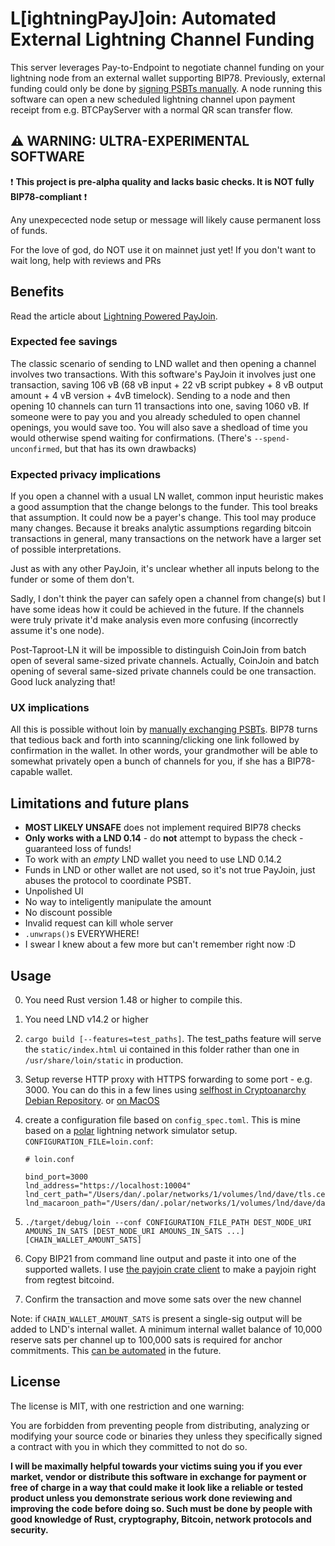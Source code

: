 # L[ightningPayJ]oin: Automated External Lightning Channel Funding

This server leverages Pay-to-Endpoint to negotiate channel funding on your lightning node from an external wallet supporting BIP78. Previously, external funding could only be done by [signing PSBTs manually](https://github.com/lightningnetwork/lnd/blob/master/docs/psbt.md). A node running this software can open a new scheduled lightning channel upon payment receipt from e.g. BTCPayServer with a normal QR scan transfer flow.

## ⚠️ WARNING: ULTRA-EXPERIMENTAL SOFTWARE

❗️ **This project is pre-alpha quality and lacks basic checks. It is NOT fully BIP78-compliant** ❗️

Any unexpecected node setup or message will likely cause permanent loss of funds.

For the love of god, do NOT use it on mainnet just yet!
If you don't want to wait long, help with reviews and PRs

## Benefits

Read the article about [Lightning Powered PayJoin](https://chaincase.app/words/lightning-payjoin?ref=github).

### Expected fee savings

The classic scenario of sending to LND wallet and then opening a channel involves two transactions.
With this software's PayJoin it involves just one transaction, saving 106 vB (68 vB input + 22 vB script pubkey + 8 vB output amount + 4 vB version + 4vB timelock).
Sending to a node and then opening 10 channels can turn 11 transactions into one, saving 1060 vB.
If someone were to pay you and you already scheduled to open channel openings, you would save too.
You will also save a shedload of time you would otherwise spend waiting for confirmations.
(There's `--spend-unconfirmed`, but that has its own drawbacks)

### Expected privacy implications

If you open a channel with a usual LN wallet, common input heuristic makes a good assumption that the change belongs to the funder.
This tool breaks that assumption. It could now be a payer's change.
This tool may produce many changes. Because it breaks analytic assumptions regarding bitcoin transactions in general, many transactions on the network have a larger set of possible interpretations.

Just as with any other PayJoin, it's unclear whether all inputs belong to the funder or some of them don't.

Sadly, I don't think the payer can safely open a channel from change(s) but I have some ideas how it could be achieved in the future.
If the channels were truly private it'd make analysis even more confusing (incorrectly assume it's one node).

Post-Taproot-LN it will be impossible to distinguish CoinJoin from batch open of several same-sized private channels.
Actually, CoinJoin and batch opening of several same-sized private channels could be one transaction.
Good luck analyzing that!

### UX implications

All this is possible without loin by [manually exchanging PSBTs](https://github.com/lightningnetwork/lnd/blob/master/docs/psbt.md).
BIP78 turns that tedious back and forth into scanning/clicking one link followed by confirmation in the wallet.
In other words, your grandmother will be able to somewhat privately open a bunch of channels for you, if she has a BIP78-capable wallet.

## Limitations and future plans

* **MOST LIKELY UNSAFE** does not implement required BIP78 checks
* **Only works with a LND 0.14** - do **not** attempt to bypass the check - guaranteed loss of funds!
* To work with an *empty* LND wallet you need to use LND 0.14.2
* Funds in LND or other wallet are not used, so it's not true PayJoin, just abuses the protocol to coordinate PSBT.
* Unpolished UI
* No way to inteligently manipulate the amount
* No discount possible
* Invalid request can kill whole server
* `.unwraps()`s EVERYWHERE!
* I swear I knew about a few more but can't remember right now :D

## Usage

0. You need Rust version 1.48 or higher to compile this.
1. You need LND v14.2 or higher
2. `cargo build [--features=test_paths]`. The test_paths feature will serve the `static/index.html` ui contained in this folder rather than one in `/usr/share/loin/static` in production.
3. Setup reverse HTTP proxy with HTTPS forwarding to some port - e.g. 3000.
   You can do this in a few lines using [selfhost in Cryptoanarchy Debian Repository](https://github.com/debian-cryptoanarchy/cryptoanarchy-deb-repo-builder/blob/master/docs/user-level.md#selfhost). or [on MacOS](https://www.storyblok.com/faq/setup-dev-server-https-proxy)
4. create a configuration file based on `config_spec.toml`. This is mine based on a [polar](https://lightningpolar.com/) lightning network simulator setup. `CONFIGURATION_FILE=loin.conf`:

   ```configuration
   # loin.conf

   bind_port=3000
   lnd_address="https://localhost:10004"
   lnd_cert_path="/Users/dan/.polar/networks/1/volumes/lnd/dave/tls.cert"
   lnd_macaroon_path="/Users/dan/.polar/networks/1/volumes/lnd/dave/data/chain/bitcoin/regtest/admin.macaroon"
   ```

5. `./target/debug/loin --conf CONFIGURATION_FILE_PATH DEST_NODE_URI AMOUNS_IN_SATS [DEST_NODE_URI AMOUNS_IN_SATS ...] [CHAIN_WALLET_AMOUNT_SATS]`
6. Copy BIP21 from command line output and paste it into one of the supported wallets. I use [the payjoin crate client](https://github.com/Kixunil/payjoin/tree/master/payjoin-client) to make a payjoin right from regtest bitcoind.
7. Confirm the transaction and move some sats over the new channel


Note: if `CHAIN_WALLET_AMOUNT_SATS` is present a single-sig output will be added to LND's internal wallet.
A minimum internal wallet balance of 10,000 reserve sats per channel up to 100,000 sats is required for anchor commitments. This [can be automated](https://github.com/Kixunil/loin/issues/11) in the future.

## License

The license is MIT, with one restriction and one warning:

You are forbidden from preventing people from distributing, analyzing or modifying your source code or binaries they unless they specifically signed a contract with you in which they committed to not do so.

**I will be maximally helpful towards your victims suing you if you ever market, vendor or distribute this software in exchange for payment or free of charge in a way that could make it look like a reliable or tested product unless you demonstrate serious work done reviewing and improving the code before doing so. Such must be done by people with good knowledge of Rust, cryptography, Bitcoin, network protocols and security.**
